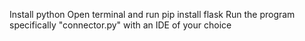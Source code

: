 Install python
Open terminal and run pip install flask
Run the program specifically "connector.py" with an IDE of your choice
